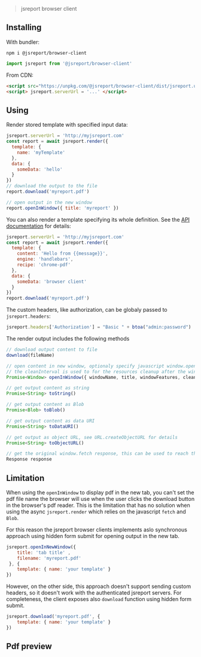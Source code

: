 

> jsreport browser client

## Installing 

With bundler:    

```
npm i @jsreport/browser-client
```

```js
import jsreport from '@jsreport/browser-client'
```

From CDN:

```html
<script src="https://unpkg.com/@jsreport/browser-client/dist/jsreport.umd.js"></script>
<script> jsreport.serverUrl = '...' </script>
```

## Using

Render stored template with specified input data:    

```js
jsreport.serverUrl = 'http://myjsreport.com'
const report = await jsreport.render({
  template: {
    name: 'myTemplate'    
  },
  data: {
    someData: 'hello'
  }
})
// download the output to the file
report.download('myreport.pdf')

// open output in the new window
report.openInWindow({ title: 'myreport' })
```

You can also render a template specifying its whole definition. See the [API documentation](/learn/api) for details:    

```js
jsreport.serverUrl = 'http://myjsreport.com'
const report = await jsreport.render({
  template: {
    content: 'Hello from {{message}}',
    engine: 'handlebars',
    recipe: 'chrome-pdf'
  },
  data: {
    someData: 'browser client'
  }
})
report.download('myreport.pdf')
```

The custom headers, like authorization, can be globaly passed to `jsreport.headers`:    

```js
jsreport.headers['Authorization'] = "Basic " + btoa("admin:password")
```

The render output includes the following methods

```js
// download output content to file
download(fileName)

// open content in new window, optionaly specify javascript window.open paramaters
// the cleanInterval is used to for the resources cleanup after the window is closed and defaults to 5000ms
Promise<Window> openInWindow({ windowName, title, windowFeatures, cleanInterval})

// get output content as string
Promise<String> toString()

// get output content as Blob
Promise<Blob> toBlob()

// get output content as data URI
Promise<String> toDataURI()

// get output as object URL, see URL.createObjectURL for details
Promise<String> toObjectURL()

// get the original window.fetch response, this can be used to reach the output headers for example
Response response
```
## Limitation
When using the `openInWindow` to display pdf in the new tab, you can't set the pdf file name the browser will use when the user clicks the download button in the browser's pdf reader. This is the limitation that has no solution when using the async `jsreport.render` which relies on the javascript `fetch` and `Blob`.

For this reason the jsreport browser clients implements aslo synchronous approach using hidden form submit for opening output in the new tab. 
```js
jsreport.openInNewWindow({ 
    title: 'tab title' , 
    filename: 'myreport.pdf'
 }, { 
    template: { name: 'your template' }
})
```
However, on the other side, this approach doesn't support sending custom headers, so it doesn't work with the authenticated jsreport servers. For completeness, the client exposes also `download` function using hidden form submit.


```js
jsreport.download('myreport.pdf', { 
    template: { name: 'your template' }
})
```

## Pdf preview

<object id="pdfPreview" data="" width="800" height="500"> 
</object>

<script>
    async function preview() {        
        const report = await jsreport.render({
            template: {
                name: 'mytemplate'
                pdfMeta: {
                    title: 'my report'
                }       
            }             
        })
        document.getElementById('pdfPreview').data = await report.toObjectURL()
    }
    
    preview().catch(console.error)
</script>
